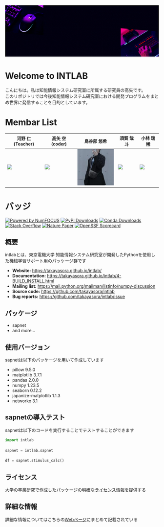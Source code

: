 <h1 align="center">
<a href="https://takayasora.com">
  <img src="./base/source/welcome.gif" alt="Sora's GitHub Banner" width="1280">
</a>
</h1>

# Welcome to INTLAB
こんにちは。私は知能情報システム研究室に所属する研究員の高矢です。<br>
このリポジトリでは今後知能情報システム研究室における開発プログラムをまとめ世界に発信することを目的としています。


# Membar List
| 河野 仁(Teacher)                                                                                                                            | 高矢 空(coder)                                                                                                                                           | 鳥谷部 悠希                                                                                                                     | 須賀 哉斗                                                                                                                    | 小林 瑞稀                                                                                                                    |
| ------------------------------------------------------------------------------------------------------------------------------------- | ---------------------------------------------------------------------------------------------------------------------------------------------------------- | ---------------------------------------------------------------------------------------------------------------------------- | ---------------------------------------------------------------------------------------------------------------------------- | ---------------------------------------------------------------------------------------------------------------------------- |
| <img src="https://researchmap.jp/kono/avatar.jpg" width="128">              | <img src="https://pypi-camo.global.ssl.fastly.net/d4659d3927578919f40fee55b9a2ec1b0185b825/68747470733a2f2f7365637572652e67726176617461722e636f6d2f6176617461722f30373962313764396439356362313263373230643465663538376366313036373f73697a653d323235" width="128">                                  | <img src="./base/source/tori.jpg" width="128">                                                                                                 | <img src="https://salon-cherie.com/wp/wp-content/uploads/2018/12/noimage-300x300.jpg" width="128">                                                                                                 | <img src="https://salon-cherie.com/wp/wp-content/uploads/2018/12/noimage-300x300.jpg" width="128">                                                                                                 |

# バッジ
[![Powered by NumFOCUS](https://img.shields.io/badge/powered%20by-NumFOCUS-orange.svg?style=flat&colorA=E1523D&colorB=007D8A)](
https://numfocus.org)
[![PyPI Downloads](https://img.shields.io/pypi/dm/numpy.svg?label=PyPI%20downloads)](
https://pypi.org/project/numpy/)
[![Conda Downloads](https://img.shields.io/conda/dn/conda-forge/numpy.svg?label=Conda%20downloads)](
https://anaconda.org/conda-forge/numpy)
[![Stack Overflow](https://img.shields.io/badge/stackoverflow-Ask%20questions-blue.svg)](
https://stackoverflow.com/questions/tagged/numpy)
[![Nature Paper](https://img.shields.io/badge/DOI-10.1038%2Fs41586--020--2649--2-blue)](
https://doi.org/10.1038/s41586-020-2649-2)
[![OpenSSF Scorecard](https://api.securityscorecards.dev/projects/github.com/numpy/numpy/badge)](https://api.securityscorecards.dev/projects/github.com/numpy/numpy)

## 概要
intlabとは、東京電機大学 知能情報システム研究室が開発したPythonを使用した機械学習サポート用のパッケージ群です

- **Website:** https://takayasora.github.io/intlab/
- **Documentation:** https://takayasora.github.io/intlab/4-BUILD_INSTALL.html
- **Mailing list:** https://mail.python.org/mailman/listinfo/numpy-discussion
- **Source code:** https://github.com/takayasora/intlab
- **Bug reports:** https://github.com/takayasora/intlab/issue

## パッケージ
- sapnet
- and more...
  
## 使用バージョン
sapnetは以下のパッケージを用いて作成しています
- pillow 9.5.0
- matplotlib 3.7.1
- pandas 2.0.0
- numpy 1.23.5
- seaborn 0.12.2
- japanize-matplotlib 1.1.3
- networkx 3.1

## sapnetの導入テスト
sapnetは以下のコードを実行することでテストすることができます

```Python
import intlab

sapnet = intlab.sapnet

df = sapnet.stimulus_calc()
```

## ライセンス
  大学の卒業研究で作成したパッケージの明確な[ライセンス情報](https://takayasora.github.io/intlab/6-LICENSE.html)を提供する

## 詳細な情報
  詳細な情報についてはこちらの[Webページ](https://takayasora.github.io/intlab/)にまとめて記載されている
